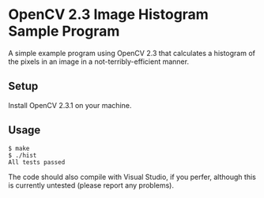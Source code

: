 OpenCV 2.3 Image Histogram Sample Program
=========================================
A simple example program using OpenCV 2.3 that calculates a histogram of
the pixels in an image in a not-terribly-efficient manner.

Setup
-----
Install OpenCV 2.3.1 on your machine.

Usage
-----

    $ make
    $ ./hist
    All tests passed
    
The code should also compile with Visual Studio, if you perfer, although 
this is currently untested (please report any problems).